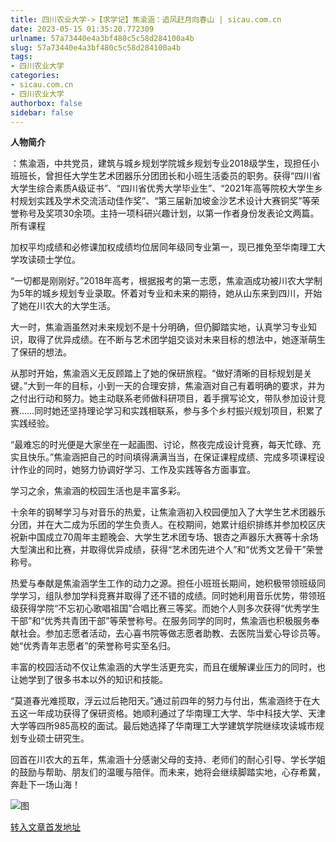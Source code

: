 ```yaml
---
title: 四川农业大学->【求学记】焦渝涵：追风赶月向春山 | sicau.com.cn
date: 2023-05-15 01:35:20.772309
urlname: 57a73440e4a3bf480c5c58d284100a4b
slug: 57a73440e4a3bf480c5c58d284100a4b
tags: 
- 四川农业大学
categories:
- sicau.com.cn
- 四川农业大学
authorbox: false
sidebar: false
---
```

**人物简介**

：焦渝涵，中共党员，建筑与城乡规划学院城乡规划专业2018级学生，现担任小班班长，曾担任大学生艺术团器乐分团团长和小班生活委员的职务。获得“四川省大学生综合素质A级证书”、“四川省优秀大学毕业生”、“2021年高等院校大学生乡村规划实践及学术交流活动佳作奖”、“第三届新加坡金沙艺术设计大赛铜奖”等荣誉称号及奖项30余项。主持一项科研兴趣计划，以第一作者身份发表论文两篇。所有课程
<!--more-->
加权平均成绩和必修课加权成绩均位居同年级同专业第一，现已推免至华南理工大学攻读硕士学位。

“一切都是刚刚好。”2018年高考，根据报考的第一志愿，焦渝涵成功被川农大学制为5年的城乡规划专业录取。怀着对专业和未来的期待，她从山东来到四川，开始了她在川农大的大学生活。

大一时，焦渝涵虽然对未来规划不是十分明确，但仍脚踏实地，认真学习专业知识，取得了优异成绩。在不断与艺术团学姐交谈对未来目标的想法中，她逐渐萌生了保研的想法。

从那时开始，焦渝涵义无反顾踏上了她的保研旅程。“做好清晰的目标规划是关键。”大到一年的目标，小到一天的合理安排，焦渝涵对自己有着明确的要求，并为之付出行动和努力。她主动联系老师做科研项目，着手撰写论文，带队参加设计竞赛……同时她还坚持理论学习和实践相联系，参与多个乡村振兴规划项目，积累了实践经验。

“最难忘的时光便是大家坐在一起画图、讨论，熬夜完成设计竞赛，每天忙碌、充实且快乐。”焦渝涵把自己的时间填得满满当当，在保证课程成绩、完成多项课程设计作业的同时，她努力协调好学习、工作及实践等各方面事宜。

学习之余，焦渝涵的校园生活也是丰富多彩。

十余年的钢琴学习与对音乐的热爱，让焦渝涵初入校园便加入了大学生艺术团器乐分团，并在大二成为乐团的学生负责人。在校期间，她累计组织排练并参加校区庆祝新中国成立70周年主题晚会、大学生艺术团专场、银杏之声器乐大赛等十余场大型演出和比赛，并取得优异成绩，获得“艺术团先进个人”和“优秀文艺骨干”荣誉称号。

热爱与奉献是焦渝涵学生工作的动力之源。担任小班班长期间，她积极带领班级同学学习，组队参加学科竞赛并取得了还不错的成绩。同时她利用音乐优势，带领班级获得学院“不忘初心歌唱祖国”合唱比赛三等奖。而她个人则多次获得“优秀学生干部”和“优秀共青团干部”等荣誉称号。在服务同学的同时，焦渝涵也积极服务奉献社会。参加志愿者活动，去心喜书院等做志愿者助教、去医院当爱心导诊员等。她“优秀青年志愿者”的荣誉称号实至名归。

丰富的校园活动不仅让焦渝涵的大学生活更充实，而且在缓解课业压力的同时，也让她学到了很多书本以外的知识和技能。

“莫道春光难揽取，浮云过后艳阳天。”通过前四年的努力与付出，焦渝涵终于在大五这一年成功获得了保研资格。她顺利通过了华南理工大学、华中科技大学、天津大学等四所985高校的面试。最后她选择了华南理工大学建筑学院继续攻读城市规划专业硕士研究生。

回首在川农大的五年，焦渝涵十分感谢父母的支持、老师们的耐心引导、学长学姐的鼓励与帮助、朋友们的温暖与陪伴。而未来，她将会继续脚踏实地，心存希冀，奔赴下一场山海！

![图](https://news.sicau.edu.cn/__local/B/D6/B3/A724763C7AEA487CFCB97C456E0_98DCD81A_1E7817.png)

[转入文章首发地址](https://news.sicau.edu.cn/info/1078/72193.htm)